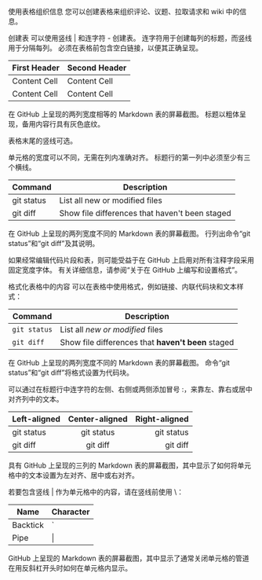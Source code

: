 
使用表格组织信息
您可以创建表格来组织评论、议题、拉取请求和 wiki 中的信息。

创建表
可以使用竖线 | 和连字符 - 创建表。 连字符用于创建每列的标题，而竖线用于分隔每列。 必须在表格前包含空白链接，以便其正确呈现。


| First Header  | Second Header |
| ------------- | ------------- |
| Content Cell  | Content Cell  |
| Content Cell  | Content Cell  |
在 GitHub 上呈现的两列宽度相等的 Markdown 表的屏幕截图。 标题以粗体呈现，备用内容行具有灰色底纹。

表格末尾的竖线可选。

单元格的宽度可以不同，无需在列内准确对齐。 标题行的第一列中必须至少有三个横线。

| Command | Description |
| --- | --- |
| git status | List all new or modified files |
| git diff | Show file differences that haven't been staged |
在 GitHub 上呈现的两列宽度不同的 Markdown 表的屏幕截图。 行列出命令“git status”和“git diff”及其说明。

如果经常编辑代码片段和表，则可能受益于在 GitHub 上启用对所有注释字段采用固定宽度字体。 有关详细信息，请参阅“关于在 GitHub 上编写和设置格式”。

格式化表格中的内容
可以在表格中使用格式，例如链接、内联代码块和文本样式：

| Command | Description |
| --- | --- |
| `git status` | List all *new or modified* files |
| `git diff` | Show file differences that **haven't been** staged |
在 GitHub 上呈现的两列宽度不同的 Markdown 表的屏幕截图。 命令“git status”和“git diff”将格式设置为代码块。

可以通过在标题行中连字符的左侧、右侧或两侧添加冒号 :，来靠左、靠右或居中对齐列中的文本。

| Left-aligned | Center-aligned | Right-aligned |
| :---         |     :---:      |          ---: |
| git status   | git status     | git status    |
| git diff     | git diff       | git diff      |
具有 GitHub 上呈现的三列的 Markdown 表的屏幕截图，其中显示了如何将单元格中的文本设置为左对齐、居中或右对齐。

若要包含竖线 | 作为单元格中的内容，请在竖线前使用 \：

| Name     | Character |
| ---      | ---       |
| Backtick | `         |
| Pipe     | \|        |
GitHub 上呈现的 Markdown 表的屏幕截图，其中显示了通常关闭单元格的管道在用反斜杠开头时如何在单元格内显示。
